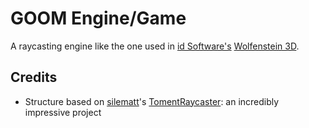 # GOOM Engine/Game
A raycasting engine like the one used in [id Software's](https://github.com/id-Software) [Wolfenstein 3D](https://github.com/id-Software/wolf3d).

## Credits
* Structure based on [silematt](https://github.com/silvematt)'s [TomentRaycaster](https://github.com/silvematt/TomentRaycaster/): an incredibly impressive project
